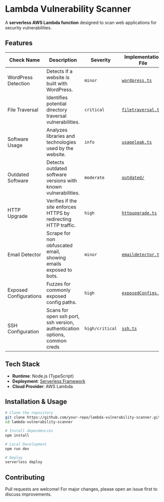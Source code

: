 # **Lambda Vulnerability Scanner**  

A **serverless AWS Lambda function** designed to scan web applications for security vulnerabilities.  

## **Features**  

| Check Name               | Description                                                                 | Severity   | Implementation File |
|--------------------------|-----------------------------------------------------------------------------|------------|---------------------|
| WordPress Detection      | Detects if a website is built with WordPress.                               | `minor`    | [`wordpress.ts`](./src/scans/wordpress.ts) |
| File Traversal           | Identifies potential directory traversal vulnerabilities.                   | `critical` | [`filetraversal.ts`](./src/scans/filetraversal.ts) |
| Software Usage           | Analyzes libraries and technologies used by the website.                    | `info`     | [`usageleak.ts`](./src/scans/usageleak.ts) |
| Outdated Software        | Detects outdated software versions with known vulnerabilities.              | `moderate` | [`outdated/`](./src/scans/outdated) |
| HTTP Upgrade             | Verifies if the site enforces HTTPS by redirecting HTTP traffic.            | `high`     | [`httpupgrade.ts`](./src/scans/httpupgrade.ts) |
| Email Detector           | Scrape for non obfuscated email, showing emails exposed to bots.            | `minor`    | [`emaildetector.ts`](./src/scans/emaildetector.ts) |
| Exposed Configurations   | Fuzzes for commonly exposed config paths.                                   | `high`     | [`exposedConfigs.ts`](./src/scans/exposedConfigs.ts) |
| SSH Configuration        | Scans for open ssh port, ssh version, authentication options, common creds  | `high/critical` | [`ssh.ts`](./src/scans/ssh.ts) |

## **Tech Stack**  

- **Runtime**: Node.js (TypeScript)  
- **Deployment**: [Serverless Framework](https://www.serverless.com/)  
- **Cloud Provider**: AWS Lambda  

## **Installation & Usage**  

```bash
# Clone the repository
git clone https://github.com/your-repo/lambda-vulnerability-scanner.git
cd lambda-vulnerability-scanner

# Install dependencies
npm install

# Local Development
npm run dev

# Deploy
serverless deploy
```

## **Contributing**  
Pull requests are welcome! For major changes, please open an issue first to discuss improvements.  